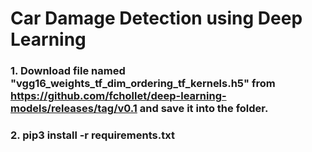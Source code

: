 # Car Damage Detection using Deep Learning

### 1. Download file named "vgg16_weights_tf_dim_ordering_tf_kernels.h5" from https://github.com/fchollet/deep-learning-models/releases/tag/v0.1 and save it into the folder.

### 2. pip3 install -r requirements.txt
